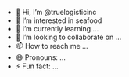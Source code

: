 - 👋 Hi, I’m @truelogisticinc
- 👀 I’m interested in seafood
- 🌱 I’m currently learning ...
- 💞️ I’m looking to collaborate on ...
- 📫 How to reach me ...
- 😄 Pronouns: ...
- ⚡ Fun fact: ...

<!---
truelogisticinc/truelogisticinc is a ✨ special ✨ repository because its `README.md` (this file) appears on your GitHub profile.
You can click the Preview link to take a look at your changes.
--->
